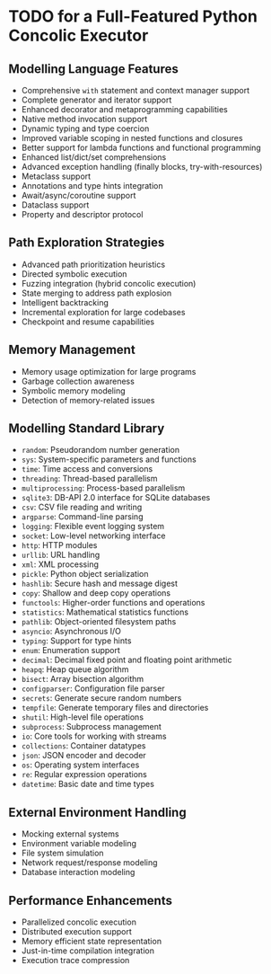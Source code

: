 # TODO for a Full-Featured Python Concolic Executor

## Modelling Language Features
- Comprehensive `with` statement and context manager support
- Complete generator and iterator support
- Enhanced decorator and metaprogramming capabilities
- Native method invocation support
- Dynamic typing and type coercion
- Improved variable scoping in nested functions and closures
- Better support for lambda functions and functional programming
- Enhanced list/dict/set comprehensions
- Advanced exception handling (finally blocks, try-with-resources)
- Metaclass support
- Annotations and type hints integration
- Await/async/coroutine support
- Dataclass support
- Property and descriptor protocol

## Path Exploration Strategies
- Advanced path prioritization heuristics
- Directed symbolic execution
- Fuzzing integration (hybrid concolic execution)
- State merging to address path explosion
- Intelligent backtracking
- Incremental exploration for large codebases
- Checkpoint and resume capabilities

## Memory Management
- Memory usage optimization for large programs
- Garbage collection awareness
- Symbolic memory modeling
- Detection of memory-related issues

## Modelling Standard Library
- `random`: Pseudorandom number generation
- `sys`: System-specific parameters and functions
- `time`: Time access and conversions
- `threading`: Thread-based parallelism
- `multiprocessing`: Process-based parallelism
- `sqlite3`: DB-API 2.0 interface for SQLite databases
- `csv`: CSV file reading and writing
- `argparse`: Command-line parsing
- `logging`: Flexible event logging system
- `socket`: Low-level networking interface
- `http`: HTTP modules
- `urllib`: URL handling
- `xml`: XML processing
- `pickle`: Python object serialization
- `hashlib`: Secure hash and message digest
- `copy`: Shallow and deep copy operations
- `functools`: Higher-order functions and operations
- `statistics`: Mathematical statistics functions
- `pathlib`: Object-oriented filesystem paths
- `asyncio`: Asynchronous I/O
- `typing`: Support for type hints
- `enum`: Enumeration support
- `decimal`: Decimal fixed point and floating point arithmetic
- `heapq`: Heap queue algorithm
- `bisect`: Array bisection algorithm
- `configparser`: Configuration file parser
- `secrets`: Generate secure random numbers
- `tempfile`: Generate temporary files and directories
- `shutil`: High-level file operations
- `subprocess`: Subprocess management
- `io`: Core tools for working with streams
- `collections`: Container datatypes
- `json`: JSON encoder and decoder
- `os`: Operating system interfaces
- `re`: Regular expression operations
- `datetime`: Basic date and time types


## External Environment Handling
- Mocking external systems
- Environment variable modeling
- File system simulation
- Network request/response modeling
- Database interaction modeling

## Performance Enhancements
- Parallelized concolic execution
- Distributed execution support
- Memory efficient state representation
- Just-in-time compilation integration
- Execution trace compression


